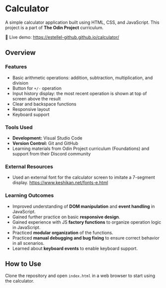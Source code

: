 # Calculator

A simple calculator application built using HTML, CSS, and JavaScript.
This project is a part of **The Odin Project** curriculum.

🔗 Live demo: https://estellel-github.github.io/calculator/

## Overview

### Features
- Basic arithmetic operations: addition, subtraction, multiplication, and division
- Button for `+/-` operation
- Input history display: the most recent operation is shown at top of screen above the result
- Clear and backspace functions
- Responsive layout
- Keyboard support

### Tools Used
- **Development:** Visual Studio Code
- **Version Control:** Git and GitHub
- Learning materials from Odin Project curriculum (Foundations) and support from their Discord community

### External Resources
- Used an external font for the calculator screen to imitate a 7-segment display. https://www.keshikan.net/fonts-e.html

### Learning Outcomes

- Improved understanding of **DOM manipulation** and **event handling** in JavaScript.
- Gained further practice on basic **responsive design**.
- Gained experience with JS **factory functions** to organize operation logic in JavaScript.
- Practiced **modular organization** of the functions.
- Practiced **manual debugging and bug fixing** to ensure correct behavior in all scenarios.
- Learned about **keyboard events** to enable keyboard support.

## How to Use
Clone the repository and open `index.html` in a web browser to start using the calculator.
